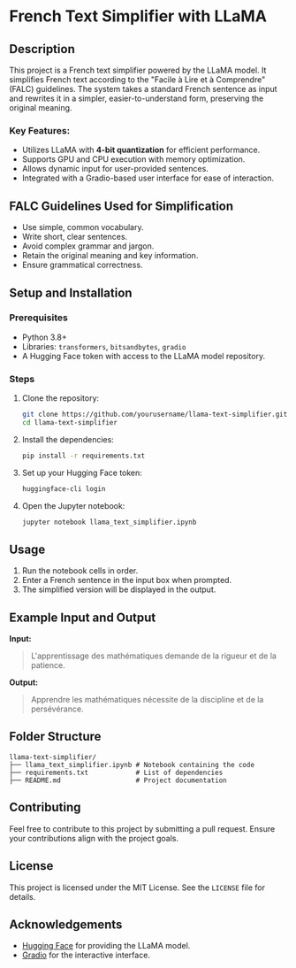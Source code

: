 # French Text Simplifier with LLaMA

## Description
This project is a French text simplifier powered by the LLaMA model. It simplifies French text according to the "Facile à Lire et à Comprendre" (FALC) guidelines. The system takes a standard French sentence as input and rewrites it in a simpler, easier-to-understand form, preserving the original meaning.

### Key Features:
- Utilizes LLaMA with **4-bit quantization** for efficient performance.
- Supports GPU and CPU execution with memory optimization.
- Allows dynamic input for user-provided sentences.
- Integrated with a Gradio-based user interface for ease of interaction.

## FALC Guidelines Used for Simplification
- Use simple, common vocabulary.
- Write short, clear sentences.
- Avoid complex grammar and jargon.
- Retain the original meaning and key information.
- Ensure grammatical correctness.

## Setup and Installation

### Prerequisites
- Python 3.8+
- Libraries: `transformers`, `bitsandbytes`, `gradio`
- A Hugging Face token with access to the LLaMA model repository.

### Steps
1. Clone the repository:
   ```bash
   git clone https://github.com/yourusername/llama-text-simplifier.git
   cd llama-text-simplifier
   ```
2. Install the dependencies:
   ```bash
   pip install -r requirements.txt
   ```
3. Set up your Hugging Face token:
   ```bash
   huggingface-cli login
   ```

4. Open the Jupyter notebook:
   ```bash
   jupyter notebook llama_text_simplifier.ipynb
   ```

## Usage

1. Run the notebook cells in order.
2. Enter a French sentence in the input box when prompted.
3. The simplified version will be displayed in the output.

## Example Input and Output

**Input:**
> L'apprentissage des mathématiques demande de la rigueur et de la patience.

**Output:**
> Apprendre les mathématiques nécessite de la discipline et de la persévérance.

## Folder Structure
```
llama-text-simplifier/
├── llama_text_simplifier.ipynb # Notebook containing the code
├── requirements.txt            # List of dependencies
├── README.md                   # Project documentation
```

## Contributing
Feel free to contribute to this project by submitting a pull request. Ensure your contributions align with the project goals.

## License
This project is licensed under the MIT License. See the `LICENSE` file for details.

## Acknowledgements
- [Hugging Face](https://huggingface.co/) for providing the LLaMA model.
- [Gradio](https://gradio.app/) for the interactive interface.

